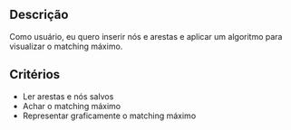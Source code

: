 ## Descrição
Como usuário, eu quero inserir nós e arestas e aplicar um algoritmo para visualizar o matching máximo.

## Critérios
- Ler arestas e nós salvos
- Achar o matching máximo
- Representar graficamente o matching máximo

